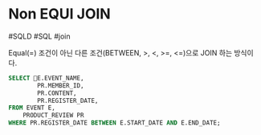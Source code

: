 # Non EQUI JOIN

#SQLD #SQL #join 

Equal(=) 조건이 아닌 다른 조건(BETWEEN, >, <, >=, <=)으로 JOIN 하는 방식이다.

```SQL
SELECT E.EVENT_NAME,
		PR.MEMBER_ID,
		PR.CONTENT,
		PR.REGISTER_DATE,
FROM EVENT E,
	PRODUCT_REVIEW PR
WHERE PR.REGISTER_DATE BETWEEN E.START_DATE AND E.END_DATE;
```
